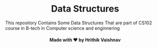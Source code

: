 <h1 align="center">Data Structures</h1>
This repository Contains Some Data Structures That are part of CS102 course in B-tech in Computer science and enginnering
                                          <h4 align="center"> Made with ❤ by Hrithik Vaishnav</h4>
